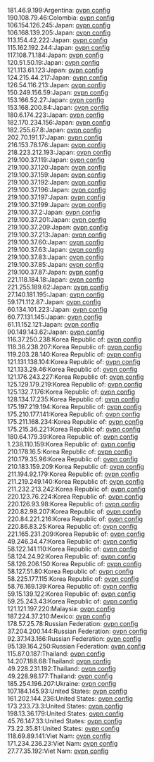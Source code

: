 181.46.9.199:Argentina: [ovpn config](vpn/181_46_9_199.ovpn)  
190.108.79.46:Colombia: [ovpn config](vpn/190_108_79_46.ovpn)  
106.154.126.245:Japan: [ovpn config](vpn/106_154_126_245.ovpn)  
106.168.139.205:Japan: [ovpn config](vpn/106_168_139_205.ovpn)  
113.154.42.222:Japan: [ovpn config](vpn/113_154_42_222.ovpn)  
115.162.192.244:Japan: [ovpn config](vpn/115_162_192_244.ovpn)  
117.108.71.184:Japan: [ovpn config](vpn/117_108_71_184.ovpn)  
120.51.50.19:Japan: [ovpn config](vpn/120_51_50_19.ovpn)  
121.113.61.123:Japan: [ovpn config](vpn/121_113_61_123.ovpn)  
124.215.44.217:Japan: [ovpn config](vpn/124_215_44_217.ovpn)  
126.54.116.213:Japan: [ovpn config](vpn/126_54_116_213.ovpn)  
150.249.156.59:Japan: [ovpn config](vpn/150_249_156_59.ovpn)  
153.166.52.27:Japan: [ovpn config](vpn/153_166_52_27.ovpn)  
153.168.200.84:Japan: [ovpn config](vpn/153_168_200_84.ovpn)  
180.6.174.223:Japan: [ovpn config](vpn/180_6_174_223.ovpn)  
182.170.234.156:Japan: [ovpn config](vpn/182_170_234_156.ovpn)  
182.255.67.8:Japan: [ovpn config](vpn/182_255_67_8.ovpn)  
202.70.191.17:Japan: [ovpn config](vpn/202_70_191_17.ovpn)  
216.153.78.176:Japan: [ovpn config](vpn/216_153_78_176.ovpn)  
218.223.212.193:Japan: [ovpn config](vpn/218_223_212_193.ovpn)  
219.100.37.119:Japan: [ovpn config](vpn/219_100_37_119.ovpn)  
219.100.37.120:Japan: [ovpn config](vpn/219_100_37_120.ovpn)  
219.100.37.159:Japan: [ovpn config](vpn/219_100_37_159.ovpn)  
219.100.37.192:Japan: [ovpn config](vpn/219_100_37_192.ovpn)  
219.100.37.196:Japan: [ovpn config](vpn/219_100_37_196.ovpn)  
219.100.37.197:Japan: [ovpn config](vpn/219_100_37_197.ovpn)  
219.100.37.199:Japan: [ovpn config](vpn/219_100_37_199.ovpn)  
219.100.37.2:Japan: [ovpn config](vpn/219_100_37_2.ovpn)  
219.100.37.201:Japan: [ovpn config](vpn/219_100_37_201.ovpn)  
219.100.37.209:Japan: [ovpn config](vpn/219_100_37_209.ovpn)  
219.100.37.213:Japan: [ovpn config](vpn/219_100_37_213.ovpn)  
219.100.37.60:Japan: [ovpn config](vpn/219_100_37_60.ovpn)  
219.100.37.63:Japan: [ovpn config](vpn/219_100_37_63.ovpn)  
219.100.37.83:Japan: [ovpn config](vpn/219_100_37_83.ovpn)  
219.100.37.85:Japan: [ovpn config](vpn/219_100_37_85.ovpn)  
219.100.37.87:Japan: [ovpn config](vpn/219_100_37_87.ovpn)  
221.118.184.18:Japan: [ovpn config](vpn/221_118_184_18.ovpn)  
221.255.189.62:Japan: [ovpn config](vpn/221_255_189_62.ovpn)  
27.140.181.195:Japan: [ovpn config](vpn/27_140_181_195.ovpn)  
59.171.112.87:Japan: [ovpn config](vpn/59_171_112_87.ovpn)  
60.134.101.223:Japan: [ovpn config](vpn/60_134_101_223.ovpn)  
60.77.131.145:Japan: [ovpn config](vpn/60_77_131_145.ovpn)  
61.11.152.121:Japan: [ovpn config](vpn/61_11_152_121.ovpn)  
90.149.143.62:Japan: [ovpn config](vpn/90_149_143_62.ovpn)  
116.37.250.238:Korea Republic of: [ovpn config](vpn/116_37_250_238.ovpn)  
118.36.238.207:Korea Republic of: [ovpn config](vpn/118_36_238_207.ovpn)  
119.203.28.140:Korea Republic of: [ovpn config](vpn/119_203_28_140.ovpn)  
121.131.138.104:Korea Republic of: [ovpn config](vpn/121_131_138_104.ovpn)  
121.133.29.46:Korea Republic of: [ovpn config](vpn/121_133_29_46.ovpn)  
121.176.243.227:Korea Republic of: [ovpn config](vpn/121_176_243_227.ovpn)  
125.129.179.219:Korea Republic of: [ovpn config](vpn/125_129_179_219.ovpn)  
125.132.7.176:Korea Republic of: [ovpn config](vpn/125_132_7_176.ovpn)  
128.134.17.235:Korea Republic of: [ovpn config](vpn/128_134_17_235.ovpn)  
175.197.219.194:Korea Republic of: [ovpn config](vpn/175_197_219_194.ovpn)  
175.210.177.141:Korea Republic of: [ovpn config](vpn/175_210_177_141.ovpn)  
175.211.168.234:Korea Republic of: [ovpn config](vpn/175_211_168_234.ovpn)  
175.215.36.221:Korea Republic of: [ovpn config](vpn/175_215_36_221.ovpn)  
180.64.179.39:Korea Republic of: [ovpn config](vpn/180_64_179_39.ovpn)  
1.238.110.159:Korea Republic of: [ovpn config](vpn/1_238_110_159.ovpn)  
210.178.16.5:Korea Republic of: [ovpn config](vpn/210_178_16_5.ovpn)  
210.179.35.96:Korea Republic of: [ovpn config](vpn/210_179_35_96.ovpn)  
210.183.159.209:Korea Republic of: [ovpn config](vpn/210_183_159_209.ovpn)  
211.194.92.179:Korea Republic of: [ovpn config](vpn/211_194_92_179.ovpn)  
211.219.249.140:Korea Republic of: [ovpn config](vpn/211_219_249_140.ovpn)  
211.232.213.242:Korea Republic of: [ovpn config](vpn/211_232_213_242.ovpn)  
220.123.76.224:Korea Republic of: [ovpn config](vpn/220_123_76_224.ovpn)  
220.126.93.98:Korea Republic of: [ovpn config](vpn/220_126_93_98.ovpn)  
220.82.98.207:Korea Republic of: [ovpn config](vpn/220_82_98_207.ovpn)  
220.84.221.216:Korea Republic of: [ovpn config](vpn/220_84_221_216.ovpn)  
220.86.83.25:Korea Republic of: [ovpn config](vpn/220_86_83_25.ovpn)  
221.165.231.209:Korea Republic of: [ovpn config](vpn/221_165_231_209.ovpn)  
49.246.34.47:Korea Republic of: [ovpn config](vpn/49_246_34_47.ovpn)  
58.122.141.110:Korea Republic of: [ovpn config](vpn/58_122_141_110.ovpn)  
58.124.24.92:Korea Republic of: [ovpn config](vpn/58_124_24_92.ovpn)  
58.126.206.150:Korea Republic of: [ovpn config](vpn/58_126_206_150.ovpn)  
58.127.51.80:Korea Republic of: [ovpn config](vpn/58_127_51_80.ovpn)  
58.225.177.115:Korea Republic of: [ovpn config](vpn/58_225_177_115.ovpn)  
58.76.169.139:Korea Republic of: [ovpn config](vpn/58_76_169_139.ovpn)  
59.15.139.122:Korea Republic of: [ovpn config](vpn/59_15_139_122.ovpn)  
59.25.243.43:Korea Republic of: [ovpn config](vpn/59_25_243_43.ovpn)  
121.121.197.220:Malaysia: [ovpn config](vpn/121_121_197_220.ovpn)  
187.224.37.210:Mexico: [ovpn config](vpn/187_224_37_210.ovpn)  
178.57.25.78:Russian Federation: [ovpn config](vpn/178_57_25_78.ovpn)  
37.204.200.144:Russian Federation: [ovpn config](vpn/37_204_200_144.ovpn)  
92.37.143.166:Russian Federation: [ovpn config](vpn/92_37_143_166.ovpn)  
95.139.164.250:Russian Federation: [ovpn config](vpn/95_139_164_250.ovpn)  
115.87.0.187:Thailand: [ovpn config](vpn/115_87_0_187.ovpn)  
14.207.188.68:Thailand: [ovpn config](vpn/14_207_188_68.ovpn)  
49.228.231.192:Thailand: [ovpn config](vpn/49_228_231_192.ovpn)  
49.228.98.177:Thailand: [ovpn config](vpn/49_228_98_177.ovpn)  
185.254.196.207:Ukraine: [ovpn config](vpn/185_254_196_207.ovpn)  
107.184.145.93:United States: [ovpn config](vpn/107_184_145_93.ovpn)  
161.202.144.236:United States: [ovpn config](vpn/161_202_144_236.ovpn)  
173.233.73.3:United States: [ovpn config](vpn/173_233_73_3.ovpn)  
198.13.36.179:United States: [ovpn config](vpn/198_13_36_179.ovpn)  
45.76.147.33:United States: [ovpn config](vpn/45_76_147_33.ovpn)  
73.22.35.81:United States: [ovpn config](vpn/73_22_35_81.ovpn)  
118.69.89.141:Viet Nam: [ovpn config](vpn/118_69_89_141.ovpn)  
171.234.236.23:Viet Nam: [ovpn config](vpn/171_234_236_23.ovpn)  
27.77.35.192:Viet Nam: [ovpn config](vpn/27_77_35_192.ovpn)  
